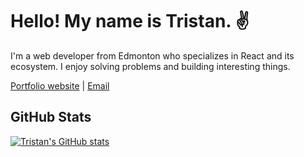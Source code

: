 # Hello! My name is Tristan. ✌️

I'm a web developer from Edmonton who specializes in React and its ecosystem. I
enjoy solving problems and building interesting things.

[Portfolio website](http://tristandeaneportfolio.com/) |
[Email](tristandeane93@gmail.com)

## GitHub Stats

[![Tristan's GitHub stats](https://github-readme-stats.vercel.app/api?username=IM-Deane&hide=stars,issues,contribs&count_private=true&show_icons=true&theme=dracula)](https://github.com/anuraghazra/github-readme-stats)
